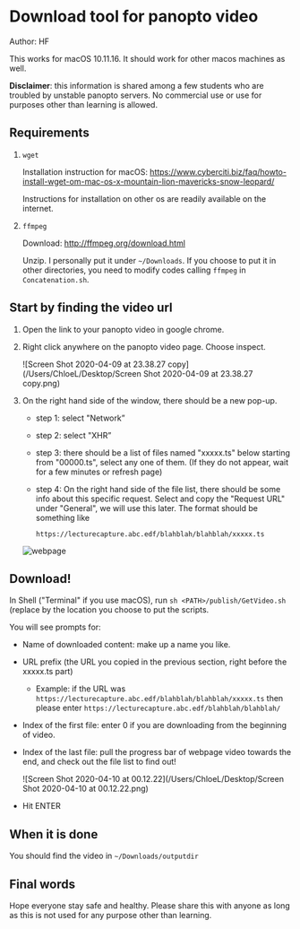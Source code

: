 # Download tool for panopto video

Author: HF

This works for macOS 10.11.16. It should work for other macos machines as well. 

**Disclaimer**: this information is shared among a few students who are troubled by unstable panopto servers. No commercial use or use for purposes other than learning is allowed. 

## Requirements

1. `wget`

   Installation instruction for macOS: https://www.cyberciti.biz/faq/howto-install-wget-om-mac-os-x-mountain-lion-mavericks-snow-leopard/

   Instructions for installation on other os are readily available on the internet.

2. `ffmpeg`

   Download: http://ffmpeg.org/download.html

   Unzip. I personally put it under `~/Downloads`. If you choose to put it in other directories, you need to modify codes calling `ffmpeg` in `Concatenation.sh`.

## Start by finding the video url

1. Open the link to your panopto video in google chrome.

2. Right click anywhere on the panopto video page. Choose inspect.

   ![Screen Shot 2020-04-09 at 23.38.27 copy](/Users/ChloeL/Desktop/Screen Shot 2020-04-09 at 23.38.27 copy.png)

3. On the right hand side of the window, there should be a new pop-up.

   - step 1: select "Network”

   - step 2: select "XHR”

   - step 3: there should be a list of files named "xxxxx.ts" below starting from "00000.ts", select any one of them. (If they do not appear, wait for a few minutes or refresh page)

   - step 4: On the right hand side of the file list, there should be some info about this specific request. Select and copy the "Request URL" under "General", we will use this later. The format should be something like 

     ```
     https://lecturecapture.abc.edf/blahblah/blahblah/xxxxx.ts
     ```

   ![webpage](/Users/ChloeL/Desktop/webpage.png)



## Download!

In Shell ("Terminal" if you use macOS), run `sh <PATH>/publish/GetVideo.sh` (replace <PATH> by the location you choose to put the scripts.

You will see prompts for:

- Name of downloaded content: make up a name you like.

- URL prefix (the URL you copied in the previous section, right before the xxxxx.ts part)

  - Example: if the URL was `https://lecturecapture.abc.edf/blahblah/blahblah/xxxxx.ts` then please enter `https://lecturecapture.abc.edf/blahblah/blahblah/`

- Index of  the first file: enter 0 if you are downloading from the beginning of video.

- Index of the last file: pull the progress bar of webpage video towards the end, and check out the file list to find out!

  ![Screen Shot 2020-04-10 at 00.12.22](/Users/ChloeL/Desktop/Screen Shot 2020-04-10 at 00.12.22.png)

- Hit ENTER

## When it is done

You should find the video in `~/Downloads/outputdir`

## Final words

Hope everyone stay safe and healthy. Please share this with anyone as long as this is not used for any purpose other than learning.